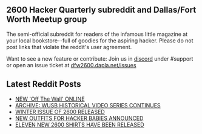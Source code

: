 ## 2600 Hacker Quarterly subreddit and Dallas/Fort Worth Meetup group
The semi-official subreddit for readers of the infamous little magazine at your local bookstore--full of goodies for the aspiring hacker. Please do not post links that violate the reddit's user agreement.

Want to see a new feature or contribute: 
Join us in [discord](https://dfw2600.dapla.net/chat) under #support or open an issue ticket at [dfw2600.dapla.net/issues](https://dfw2600.dapla.net/issues)

## Latest Reddit Posts
<!-- BLOG-POST-LIST:START -->
- [NEW 'Off The Wall' ONLINE](https://2600.com/wall/07-03-2023)
- [ARCHIVE: WUSB HISTORICAL VIDEO SERIES CONTINUES](https://2600.com/content/archive-wusb-historical-video-series-continues)
- [WINTER ISSUE OF 2600 RELEASED](https://2600.com/content/winter-issue-2600-released-15)
- [NEW OUTFITS FOR HACKER BABIES ANNOUNCED](https://2600.com/content/new-outfits-hacker-babies-announced)
- [ELEVEN NEW 2600 SHIRTS HAVE BEEN RELEASED](https://2600.com/content/eleven-new-2600-shirts-have-been-released)
<!-- BLOG-POST-LIST:END -->
